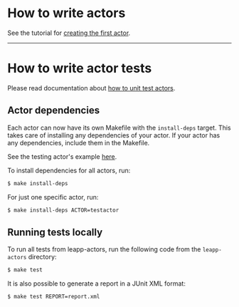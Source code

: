 # How to write actors

See the tutorial for [creating the first actor](https://leapp.readthedocs.io/en/latest/first-actor.html).

---

# How to write actor tests

Please read documentation about [how to unit test actors](https://leapp.readthedocs.io/en/latest/unit-testing.html).

## Actor dependencies

Each actor can now have its own Makefile with the `install-deps` target. This
takes care of installing any dependencies of your actor. If your actor has
any dependencies, include them in the Makefile.

See the testing actor's example [here](repos/common/actors/testactor/Makefile).

To install dependencies for all actors, run:

``` bash
$ make install-deps
```

For just one specific actor, run:

``` bash
$ make install-deps ACTOR=testactor
```

## Running tests locally

To run all tests from leapp-actors, run the following code from
the `leapp-actors` directory:

``` bash
$ make test
```

It is also possible to generate a report in a JUnit XML format:

``` bash
$ make test REPORT=report.xml
```
